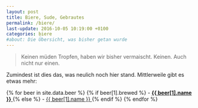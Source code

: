 ```yaml
---
layout: post
title: Biere, Sude, Gebrautes
permalink: /biere/
last-update: 2016-10-05 10:19:00 +0100
categories: biere
#about: Die Übersicht, was bisher getan wurde
---
```


> Keinen müden Tropfen, haben wir bisher vermaischt. Keinen. Auch nicht nur einen.

Zumindest ist dies das, was neulich noch hier stand. Mittlerweile gibt es etwas mehr:

{% for beer in site.data.beer %} {% if beer[1].brewed %} - [ **{{ beer[1].name }}** ]( ../{{beer[0]}}/ ) {% else %} - [ {{ beer[1].name }} ]( ../{{beer[0]}}/ ) {% endif %}
{% endfor %}
